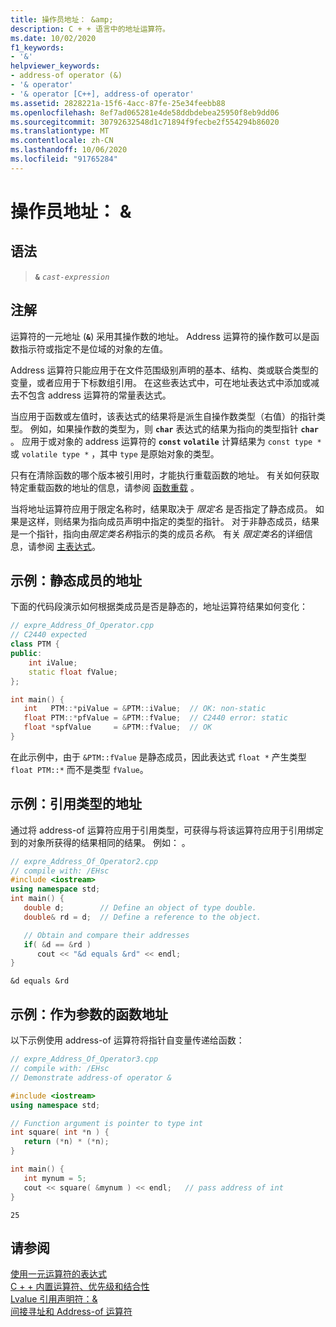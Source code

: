 ```yaml
---
title: 操作员地址： &amp;
description: C + + 语言中的地址运算符。
ms.date: 10/02/2020
f1_keywords:
- '&'
helpviewer_keywords:
- address-of operator (&)
- '& operator'
- '& operator [C++], address-of operator'
ms.assetid: 2828221a-15f6-4acc-87fe-25e34feebb88
ms.openlocfilehash: 8ef7ad065281e4de58ddbdebea25950f8eb9dd06
ms.sourcegitcommit: 30792632548d1c71894f9fecbe2f554294b86020
ms.translationtype: MT
ms.contentlocale: zh-CN
ms.lasthandoff: 10/06/2020
ms.locfileid: "91765284"
---
```

# <a name="address-of-operator-amp"></a>操作员地址： &amp;

## <a name="syntax"></a>语法

> **`&`** *`cast-expression`*

## <a name="remarks"></a>注解

运算符的一元地址 (**`&`**) 采用其操作数的地址。 Address 运算符的操作数可以是函数指示符或指定不是位域的对象的左值。

Address 运算符只能应用于在文件范围级别声明的基本、结构、类或联合类型的变量，或者应用于下标数组引用。 在这些表达式中，可在地址表达式中添加或减去不包含 address 运算符的常量表达式。

当应用于函数或左值时，该表达式的结果将是派生自操作数类型（右值）的指针类型。 例如，如果操作数的类型为，则 **`char`** 表达式的结果为指向的类型指针 **`char`** 。 应用于或对象的 address 运算符的 **`const`** **`volatile`** 计算结果为 `const type *` 或 `volatile type *` ，其中 `type` 是原始对象的类型。

只有在清除函数的哪个版本被引用时，才能执行重载函数的地址。 有关如何获取特定重载函数的地址的信息，请参阅 [函数重载](function-overloading.md) 。

当将地址运算符应用于限定名称时，结果取决于 *限定名* 是否指定了静态成员。 如果是这样，则结果为指向成员声明中指定的类型的指针。 对于非静态成员，结果是一个指针，指向由*限定类名称*指示的类的成员*名称*。 有关 *限定类名*的详细信息，请参阅 [主表达式](../cpp/primary-expressions.md)。

## <a name="example-address-of-static-member"></a>示例：静态成员的地址

下面的代码段演示如何根据类成员是否是静态的，地址运算符结果如何变化：

```cpp
// expre_Address_Of_Operator.cpp
// C2440 expected
class PTM {
public:
    int iValue;
    static float fValue;
};

int main() {
   int   PTM::*piValue = &PTM::iValue;  // OK: non-static
   float PTM::*pfValue = &PTM::fValue;  // C2440 error: static
   float *spfValue     = &PTM::fValue;  // OK
}
```

在此示例中，由于 `&PTM::fValue` 是静态成员，因此表达式 `float *` 产生类型 `float PTM::*` 而不是类型 `fValue`。

## <a name="example-address-of-a-reference-type"></a>示例：引用类型的地址

通过将 address-of 运算符应用于引用类型，可获得与将该运算符应用于引用绑定到的对象所获得的结果相同的结果。 例如： 。

```cpp
// expre_Address_Of_Operator2.cpp
// compile with: /EHsc
#include <iostream>
using namespace std;
int main() {
   double d;        // Define an object of type double.
   double& rd = d;  // Define a reference to the object.

   // Obtain and compare their addresses
   if( &d == &rd )
      cout << "&d equals &rd" << endl;
}
```

```Output
&d equals &rd
```

## <a name="example-function-address-as-parameter"></a>示例：作为参数的函数地址

以下示例使用 address-of 运算符将指针自变量传递给函数：

```cpp
// expre_Address_Of_Operator3.cpp
// compile with: /EHsc
// Demonstrate address-of operator &

#include <iostream>
using namespace std;

// Function argument is pointer to type int
int square( int *n ) {
   return (*n) * (*n);
}

int main() {
   int mynum = 5;
   cout << square( &mynum ) << endl;   // pass address of int
}
```

```Output
25
```

## <a name="see-also"></a>请参阅

[使用一元运算符的表达式](../cpp/expressions-with-unary-operators.md)<br/>
[C + + 内置运算符、优先级和结合性](../cpp/cpp-built-in-operators-precedence-and-associativity.md)<br/>
[Lvalue 引用声明符：&](../cpp/lvalue-reference-declarator-amp.md)<br/>
[间接寻址和 Address-of 运算符](../c-language/indirection-and-address-of-operators.md)
